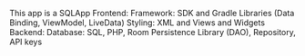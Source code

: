 This app is a SQLApp 
Frontend: 
Framework: SDK and Gradle Libraries (Data Binding, ViewModel, LiveData) 
Styling: XML and Views and Widgets
Backend: 
Database: SQL, PHP, Room Persistence Library (DAO), Repository, API keys 
